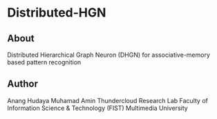 # Distributed-HGN

## About

Distributed Hierarchical Graph Neuron (DHGN) for associative-memory based pattern recognition

## Author

Anang Hudaya Muhamad Amin 
Thundercloud Research Lab 
Faculty of Information Science & Technology (FIST) 
Multimedia University 

